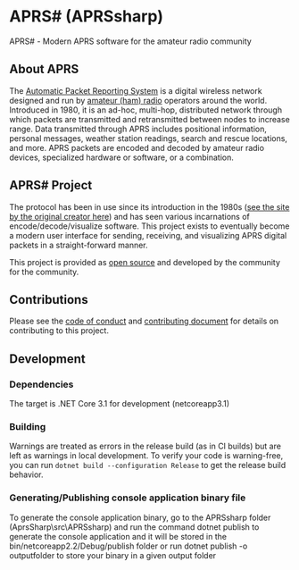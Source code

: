 # APRS# (APRSsharp)

APRS# - Modern APRS software for the amateur radio community

## About APRS

The [Automatic Packet Reporting System](https://en.wikipedia.org/wiki/Automatic_Packet_Reporting_System)
is a digital wireless network designed and run by [amateur (ham) radio](https://en.wikipedia.org/wiki/Amateur_radio)
operators around the world. Introduced in 1980, it is an ad-hoc, multi-hop,
distributed network through which packets are transmitted and retransmitted
between nodes to increase range. Data transmitted through APRS includes
positional information, personal messages, weather station readings, search and
rescue locations, and more. APRS packets are encoded and decoded by amateur
radio devices, specialized hardware or software, or a combination.

## APRS# Project

The protocol has been in use since its introduction in the 1980s
([see the site by the original creator here](http://aprs.org/)) and has seen
various incarnations of encode/decode/visualize software. This project exists
to eventually become a modern user interface for sending, receiving, and
visualizing APRS digital packets in a straight-forward manner.

This project is provided as [open source](LICENSE) and developed by the
community for the community.

## Contributions

Please see the [code of conduct](CODE_OF_CONDUCT.md) and
[contributing document](CONTRIBUTING.MD) for details on contributing to
this project.

## Development

### Dependencies

The target is .NET Core 3.1 for development (netcoreapp3.1)

### Building

Warnings are treated as errors in the release build (as in CI builds) but are
left as warnings in local development. To verify your code is warning-free, you
can run `dotnet build --configuration Release` to get the release build behavior.

### Generating/Publishing console application binary file

To generate the console application binary, go to the APRSsharp folder (AprsSharp\src\APRSsharp) 
and run the command dotnet publish to generate the console application and it will be 
stored in the bin/netcoreapp2.2/Debug/publish folder or run dotnet publish -o outputfolder
to store your binary in a given output folder

